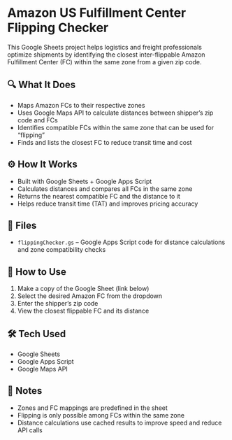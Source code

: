 # Amazon US Fulfillment Center Flipping Checker

This Google Sheets project helps logistics and freight professionals optimize shipments by identifying the closest inter-flippable Amazon Fulfillment Center (FC) within the same zone from a given zip code.

## 🔍 What It Does
- Maps Amazon FCs to their respective zones  
- Uses Google Maps API to calculate distances between shipper’s zip code and FCs  
- Identifies compatible FCs within the same zone that can be used for “flipping”  
- Finds and lists the closest FC to reduce transit time and cost  

## ⚙️ How It Works
- Built with Google Sheets + Google Apps Script  
- Calculates distances and compares all FCs in the same zone  
- Returns the nearest compatible FC and the distance to it  
- Helps reduce transit time (TAT) and improves pricing accuracy  

## 📁 Files
- `flippingChecker.gs` – Google Apps Script code for distance calculations and zone compatibility checks  

## 🚀 How to Use
1. Make a copy of the Google Sheet (link below)  
2. Select the desired Amazon FC from the dropdown  
3. Enter the shipper’s zip code  
4. View the closest flippable FC and its distance  

## 🛠 Tech Used
- Google Sheets  
- Google Apps Script  
- Google Maps API  

## 📌 Notes
- Zones and FC mappings are predefined in the sheet  
- Flipping is only possible among FCs within the same zone  
- Distance calculations use cached results to improve speed and reduce API calls
